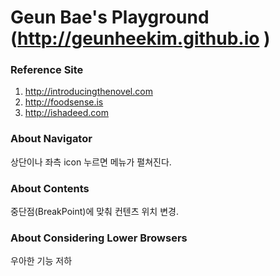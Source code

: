 # Geun Bae's Playground (http://geunheekim.github.io )

### Reference Site
1. http://introducingthenovel.com 
2. http://foodsense.is 
3. http://ishadeed.com 


### About Navigator
상단이나 좌측 icon 누르면 메뉴가 펼쳐진다.

### About Contents
중단점(BreakPoint)에 맞춰 컨텐츠 위치 변경.

### About Considering Lower Browsers
우아한 기능 저하



